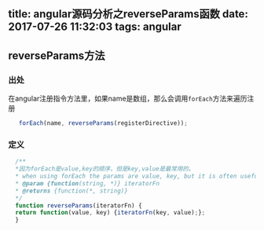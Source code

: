 title: angular源码分析之reverseParams函数
date: 2017-07-26 11:32:03
tags: angular
---

## reverseParams方法

### 出处

在angular注册指令方法里，如果name是数组，那么会调用`forEach`方法来遍历注册

```js
   forEach(name, reverseParams(registerDirective));
```

### 定义

```js
  /**
  *因为forEach是value,key的顺序，但是key,value是最常用的。
  * when using forEach the params are value, key, but it is often useful to have key, value.
  * @param {function(string, *)} iteratorFn
  * @returns {function(*, string)}
  */
  function reverseParams(iteratorFn) {
  return function(value, key) {iteratorFn(key, value);};
  }
```
